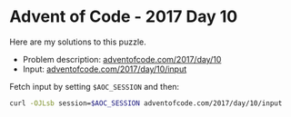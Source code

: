 # Advent of Code - 2017 Day 10
Here are my solutions to this puzzle.

* Problem description: [adventofcode.com/2017/day/10](https://adventofcode.com/2017/day/10)
* Input: [adventofcode.com/2017/day/10/input](https://adventofcode.com/2017/day/10/input)

Fetch input by setting `$AOC_SESSION` and then:
```bash
curl -OJLsb session=$AOC_SESSION adventofcode.com/2017/day/10/input
```
